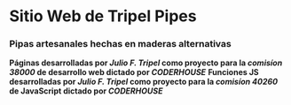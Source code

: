 # Sitio Web de Tripel Pipes
### Pipas artesanales hechas en maderas alternativas

**Páginas desarrolladas por *Julio F. Tripel* como proyecto para la _comisíon 38000_ de desarrollo web dictado por _CODERHOUSE_**
**Funciones JS desarrolladas por *Julio F. Tripel* como proyecto para la _comisíon 40260_ de JavaScript dictado por _CODERHOUSE_**

